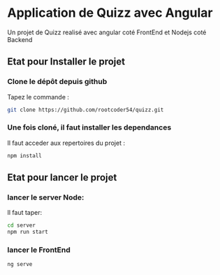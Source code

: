 # Application de Quizz avec Angular

Un projet de Quizz realisé avec angular coté FrontEnd et Nodejs coté Backend

## Etat pour Installer le projet

### Clone le dépôt depuis github 

Tapez le commande :

```bash
git clone https://github.com/rootcoder54/quizz.git
```

### Une fois cloné, il faut installer les dependances

Il faut acceder aux repertoires du projet :

```bash
npm install
```

## Etat pour lancer le projet 

### lancer le server Node:

Il faut taper:

```bash
cd server
npm run start
```

### lancer le FrontEnd

```bash
ng serve
```